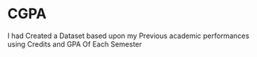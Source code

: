# CGPA
I had Created a Dataset based upon my Previous academic performances using Credits and GPA Of Each Semester
